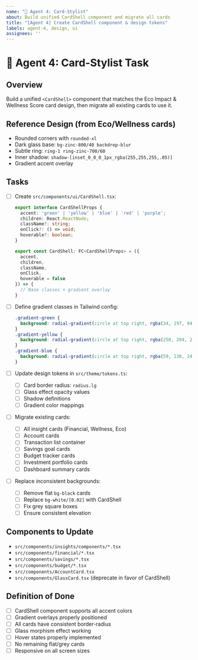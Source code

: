 ```yaml
---
name: "🎨 Agent 4: Card-Stylist"
about: Build unified CardShell component and migrate all cards
title: "[Agent 4] Create CardShell component & design tokens"
labels: agent-4, design, ui
assignees: ''
---
```


# 🎨 Agent 4: Card-Stylist Task

## Overview
Build a unified `<CardShell>` component that matches the Eco Impact & Wellness Score card design, then migrate all existing cards to use it.

## Reference Design (from Eco/Wellness cards)
- Rounded corners with `rounded-xl`
- Dark glass base: `bg-zinc-800/40 backdrop-blur`
- Subtle ring: `ring-1 ring-zinc-700/60`
- Inner shadow: `shadow-[inset_0_0_0_1px_rgba(255,255,255,.05)]`
- Gradient accent overlay

## Tasks
- [ ] Create `src/components/ui/CardShell.tsx`:
  ```typescript
  export interface CardShellProps {
    accent: 'green' | 'yellow' | 'blue' | 'red' | 'purple';
    children: React.ReactNode;
    className?: string;
    onClick?: () => void;
    hoverable?: boolean;
  }
  
  export const CardShell: FC<CardShellProps> = ({ 
    accent, 
    children, 
    className,
    onClick,
    hoverable = false 
  }) => {
    // Base classes + gradient overlay
  }
  ```

- [ ] Define gradient classes in Tailwind config:
  ```css
  .gradient-green { 
    background: radial-gradient(circle at top right, rgba(34, 197, 94, 0.1), transparent);
  }
  .gradient-yellow { 
    background: radial-gradient(circle at top right, rgba(250, 204, 21, 0.1), transparent);
  }
  .gradient-blue { 
    background: radial-gradient(circle at top right, rgba(59, 130, 246, 0.1), transparent);
  }
  ```

- [ ] Update design tokens in `src/theme/tokens.ts`:
  - [ ] Card border radius: `radius.lg`
  - [ ] Glass effect opacity values
  - [ ] Shadow definitions
  - [ ] Gradient color mappings

- [ ] Migrate existing cards:
  - [ ] All insight cards (Financial, Wellness, Eco)
  - [ ] Account cards
  - [ ] Transaction list container
  - [ ] Savings goal cards
  - [ ] Budget tracker cards
  - [ ] Investment portfolio cards
  - [ ] Dashboard summary cards

- [ ] Replace inconsistent backgrounds:
  - [ ] Remove flat `bg-black` cards
  - [ ] Replace `bg-white/[0.02]` with CardShell
  - [ ] Fix grey square boxes
  - [ ] Ensure consistent elevation

## Components to Update
- `src/components/insights/components/*.tsx`
- `src/components/financial/*.tsx`
- `src/components/savings/*.tsx`
- `src/components/budget/*.tsx`
- `src/components/AccountCard.tsx`
- `src/components/GlassCard.tsx` (deprecate in favor of CardShell)

## Definition of Done
- [ ] CardShell component supports all accent colors
- [ ] Gradient overlays properly positioned
- [ ] All cards have consistent border-radius
- [ ] Glass morphism effect working
- [ ] Hover states properly implemented
- [ ] No remaining flat/grey cards
- [ ] Responsive on all screen sizes 